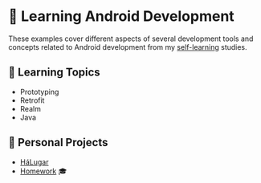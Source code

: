 # 📱 Learning Android Development

These examples cover different aspects of several development tools and concepts related to Android development from my [self-learning](https://github.com/DanielBrito/self-learning) studies.

## :bookmark_tabs: Learning Topics

- Prototyping
- Retrofit
- Realm
- Java

## :rocket: Personal Projects

- [HáLugar](https://github.com/HaLugar)
- [Homework](https://github.com/DanielBrito/desenvolvimento-mobile) :mortar_board:
